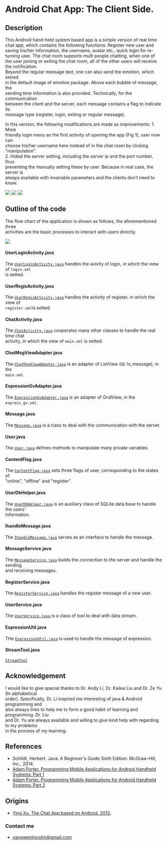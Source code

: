 # Android Chat App: The Client Side.

## Description
This Android hand-held system based app is a simple version of real time  
chat app, which contains the following functions: Register new user and  
saving his/her information, the username, avatar etc., quick login for re-  
turning user. The chat room supports multi people chatting, when one of  
the user joining or exiting the chat room, all of the other users will receive  
the notification.   
Beyond the regular message text, one can also send the emotion, which stored  
in the default image of emotion package. Above each bubble of message, the  
sending time information is also provided. Technically, for the communication  
between the client and the server, each message contains a flag to indicate its  
message type (register, login, exiting or regular message).  

In this version, the following modifications are made as improvements: 1. More   
friendly login menu as the first activity of opening the app (Fig 1), user now can  
choose his/her username here instead of in the chat room by clicking “manipulation”.  
2. Hided the server setting, including the server ip and the port number, thus  
preventing the manually setting these by user. Because in real case, the server is  
always available with invariable parameters and the clients don’t need to know.

![](https://raw.githubusercontent.com/insogin/AppChatRoom_6.3/HEAD/screenshot1/login.jpg)
![](https://raw.githubusercontent.com/insogin/AppChatRoom_6.3/HEAD/screenshot1/register.jpg)
![](https://raw.githubusercontent.com/insogin/AppChatRoom_6.3/HEAD/screenshot1/chat.jpg)


## Outline of the code

The flow chart of the application is shown as follows, the aforementioned three  
activities are the basic processes to interact with users directly.

![](https://raw.githubusercontent.com/insogin/AppChatRoom_6.3/HEAD/screenshot1/Activity.jpg)

#### UserLoginActivity.java
The [`UserLoginActivity.java`](https://github.com/insogin/AppChatRoom_6.3/blob/HEAD/src/com/wenjin/chatroom/UserLoginActivity.java) handles the avivity of login, in which the view of `login.xml`  
is setted.

#### UserRegisActivity.java
The [`UserRegisActivity.java`](https://github.com/insogin/AppChatRoom_6.3/blob/HEAD/src/com/wenjin/chatroom/UserRegisActivity.java) handles the activity of register, in which the view of  
`register.xml`is setted.

#### ChatActivity.java
The [`ChatActivity.java`](https://github.com/insogin/AppChatRoom_6.3/blob/HEAD/src/com/wenjin/chatroom/ChatActivity.java) cooperates many other classes to handle the real time chat  
activity, in which the view of `main.xml` is setted.

#### ChatMsgViewAdapter.java
The [`ChatMsgViewAdapter.java`](https://github.com/insogin/AppChatRoom_6.3/blob/HEAD/src/com/wenjin/adapter/ChatMsgViewAdapter.java) is an adapter of ListView (id: lv_message), in the  
`main.xml`.

#### ExpressionGvAdapter.java
The [`ExpressionGvAdapter.java`](https://github.com/insogin/AppChatRoom_6.3/blob/HEAD/src/com/wenjin/adapter/ExpressionGvAdapter.java) is an adapter of GridView, in the `express_gv.xml`.

#### Message.java
The [`Message.java`](https://github.com/insogin/AppChatRoom_6.3/blob/HEAD/src/com/wenjin/bean/Message.java) is a class to deal with the communication with the server.

#### User.java
The [`User.java`](https://github.com/insogin/AppChatRoom_6.3/blob/HEAD/src/com/wenjin/bean/User.java) defines methods to manipulate many private variables.

#### ContentFlag.java
The [`ContentFlag.java`](https://github.com/insogin/AppChatRoom_6.3/blob/HEAD/src/com/wenjin/constant/ContentFlag.java) sets three flags of user, corresponding to the states of  
"online", "offline" and "register".

#### UserDbHelper.java
The [`UserDbHelper.java`](https://github.com/insogin/AppChatRoom_6.3/blob/HEAD/src/com/wenjin/db/UserDbHelper.java) is an auxiliary class of SQLite data base to handle the users'  
information.

#### IhandleMessage.java
The [`IhandleMessage.java`](https://github.com/insogin/AppChatRoom_6.3/blob/HEAD/src/com/wenjin/impl/IhandleMessge.java) serves as an interface to handle the message.

#### MessageService.java
The [`MessageService.java`](https://github.com/insogin/AppChatRoom_6.3/blob/HEAD/src/com/wenjin/service/MessageService.java) builds the connection to the server and handle the sending  
and receiving messages.

#### RegisterService.java
The [`RegisterService.java`](https://github.com/insogin/AppChatRoom_6.3/blob/HEAD/src/com/wenjin/service/RegisterService.java) handles the register message of a new user.

#### UserService.java
The [`UserService.java`](https://github.com/insogin/AppChatRoom_6.3/blob/HEAD/src/com/wenjin/service/UserService.java) is a class of tool to deal with data stream.

#### ExpressionUtil.java
THe [`ExpressionUtil.java`](https://github.com/insogin/AppChatRoom_6.3/blob/HEAD/src/com/wenjin/tool/ExpressionUtil.java) is used to handle the message of expression.

#### StreamTool.java
[`StreamTool`](https://github.com/insogin/AppChatRoom_6.3/blob/HEAD/src/com/wenjin/tool/StreamTool.java)



## Acknowledgement
I would like to give special thanks to Dr. Andy Li, Dr. Kaikai Liu and Dr. Ze Yu (In alphabetical  
order). Specifically, Dr. Li inspired me  interesting of java & Android programming and  
also always tries to help me to form a good habit of learning and programming. Dr. Liu  
and Dr. Yu are always available and willing to give kind help with regarding to my problems  
in the process of my learning.

## References
* Schildt, Herbert. Java: A Beginner's Guide Sixth Edition. McGraw-Hill, Inc., 2014.
* [Adam Porter. Programming Mobile Applications for Android Handheld Systems: Part 1](https://class.coursera.org/androidpart1-004)
* [Adam Porter. Programming Mobile Applications for Android Handheld Systems: Part 2](https://class.coursera.org/androidpart2-003)


## Origins
* [Ying Xu. The Chat App based on Android. 2013.](http://download.csdn.net/detail/jiangliloveyou/6457969)

### Contact me
* yangwenjincshn@gmail.com
